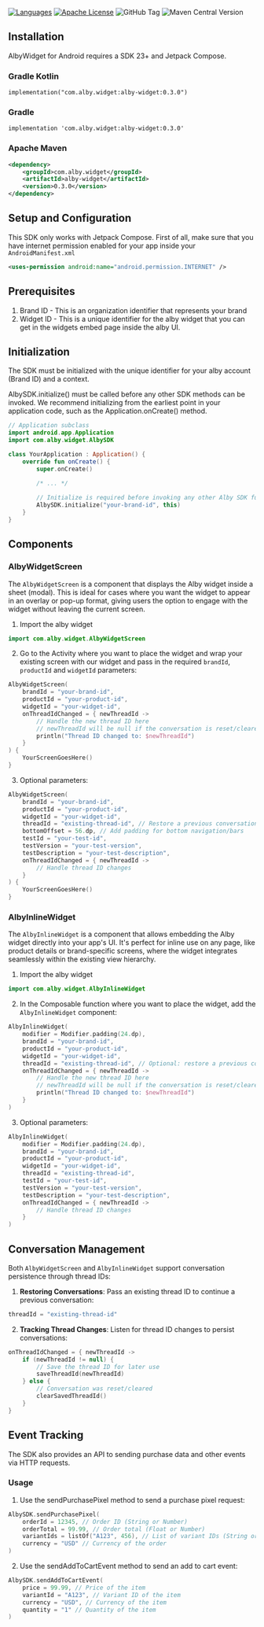 [![Languages](https://img.shields.io/badge/languages-Kotlin-orange.svg?maxAge=2592000)](https://github.com/albycom/alby_widget_android)
[![Apache License](http://img.shields.io/badge/license-APACHE2-blue.svg?style=flat)](https://www.apache.org/licenses/LICENSE-2.0.html)
![GitHub Tag](https://img.shields.io/github/v/tag/albycom/alby_widget_android)
![Maven Central Version](https://img.shields.io/maven-central/v/com.alby.widget/alby-widget)

## Installation
AlbyWidget for Android requires a SDK 23+ and Jetpack Compose.

### Gradle Kotlin
```
implementation("com.alby.widget:alby-widget:0.3.0")
```

### Gradle
```
implementation 'com.alby.widget:alby-widget:0.3.0'
```

### Apache Maven
```xml
<dependency>
    <groupId>com.alby.widget</groupId>
    <artifactId>alby-widget</artifactId>
    <version>0.3.0</version>
</dependency>
```

## Setup and Configuration
This SDK only works with Jetpack Compose. First of all, make sure that you have internet permission enabled for your app inside your `AndroidManifest.xml`

```xml
<uses-permission android:name="android.permission.INTERNET" />
```

## Prerequisites  

1. Brand ID - This is an organization identifier that represents your brand
2. Widget ID - This is a unique identifier for the alby widget that you can get in the widgets embed page inside the alby UI.


## Initialization
The SDK must be initialized with the unique identifier for your alby account (Brand ID) and a context.

AlbySDK.initialize() must be called before any other SDK methods can be invoked. We recommend initializing from the earliest point in your application code, such as the Application.onCreate() method.

```kotlin
// Application subclass 
import android.app.Application
import com.alby.widget.AlbySDK

class YourApplication : Application() {
    override fun onCreate() {
        super.onCreate()

        /* ... */
        
        // Initialize is required before invoking any other Alby SDK functionality 
        AlbySDK.initialize("your-brand-id", this)
    }
}
```

## Components

### AlbyWidgetScreen
The `AlbyWidgetScreen` is a component that displays the Alby widget inside a sheet (modal). This is ideal for cases where you want the widget to appear in an overlay or pop-up format, giving users the option to engage with the widget without leaving the current screen.

1. Import the alby widget
```kotlin
import com.alby.widget.AlbyWidgetScreen
```
2. Go to the Activity where you want to place the widget and wrap your existing screen with our widget and pass in the required `brandId`, `productId` and `widgetId` parameters:
```kotlin
AlbyWidgetScreen(
    brandId = "your-brand-id", 
    productId = "your-product-id", 
    widgetId = "your-widget-id",
    onThreadIdChanged = { newThreadId ->
        // Handle the new thread ID here
        // newThreadId will be null if the conversation is reset/cleared
        println("Thread ID changed to: $newThreadId")
    }
) {
    YourScreenGoesHere()
}
```

3. Optional parameters:
```kotlin
AlbyWidgetScreen(
    brandId = "your-brand-id",
    productId = "your-product-id",
    widgetId = "your-widget-id",
    threadId = "existing-thread-id", // Restore a previous conversation
    bottomOffset = 56.dp, // Add padding for bottom navigation/bars
    testId = "your-test-id",
    testVersion = "your-test-version",
    testDescription = "your-test-description",
    onThreadIdChanged = { newThreadId -> 
        // Handle thread ID changes
    }
) {
    YourScreenGoesHere()
}
```

### AlbyInlineWidget
The `AlbyInlineWidget` is a component that allows embedding the Alby widget directly into your app's UI. It's perfect for inline use on any page, like product details or brand-specific screens, where the widget integrates seamlessly within the existing view hierarchy.

1. Import the alby widget
```kotlin
import com.alby.widget.AlbyInlineWidget
```

2. In the Composable function where you want to place the widget, add the `AlbyInlineWidget` component:
```kotlin
AlbyInlineWidget(
    modifier = Modifier.padding(24.dp),
    brandId = "your-brand-id",
    productId = "your-product-id",
    widgetId = "your-widget-id",
    threadId = "existing-thread-id", // Optional: restore a previous conversation
    onThreadIdChanged = { newThreadId ->
        // Handle the new thread ID here
        // newThreadId will be null if the conversation is reset/cleared
        println("Thread ID changed to: $newThreadId")
    }
)
```

3. Optional parameters:
```kotlin
AlbyInlineWidget(
    modifier = Modifier.padding(24.dp),
    brandId = "your-brand-id",
    productId = "your-product-id",
    widgetId = "your-widget-id",
    threadId = "existing-thread-id",
    testId = "your-test-id",
    testVersion = "your-test-version",
    testDescription = "your-test-description",
    onThreadIdChanged = { newThreadId -> 
        // Handle thread ID changes
    }
)
```

## Conversation Management
Both `AlbyWidgetScreen` and `AlbyInlineWidget` support conversation persistence through thread IDs:

1. **Restoring Conversations**: Pass an existing thread ID to continue a previous conversation:
```kotlin
threadId = "existing-thread-id"
```

2. **Tracking Thread Changes**: Listen for thread ID changes to persist conversations:
```kotlin
onThreadIdChanged = { newThreadId ->
    if (newThreadId != null) {
        // Save the thread ID for later use
        saveThreadId(newThreadId)
    } else {
        // Conversation was reset/cleared
        clearSavedThreadId()
    }
}
```

## Event Tracking
The SDK also provides an API to sending purchase data and other events via HTTP requests.

### Usage
1. Use the sendPurchasePixel method to send a purchase pixel request:
```kotlin
AlbySDK.sendPurchasePixel(
    orderId = 12345, // Order ID (String or Number)
    orderTotal = 99.99, // Order total (Float or Number)
    variantIds = listOf("A123", 456), // List of variant IDs (String or Number)
    currency = "USD" // Currency of the order
)
```

2. Use the sendAddToCartEvent method to send an add to cart event:
```kotlin
AlbySDK.sendAddToCartEvent(
    price = 99.99, // Price of the item
    variantId = "A123", // Variant ID of the item
    currency = "USD", // Currency of the item
    quantity = "1" // Quantity of the item
)
```